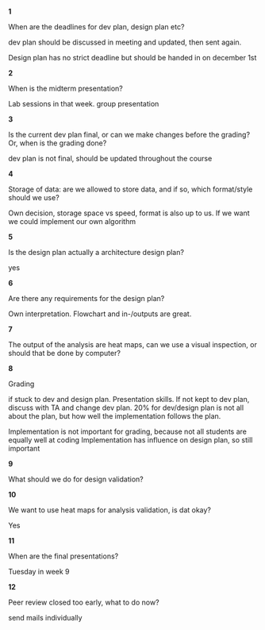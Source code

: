 **1**

When are the deadlines for dev plan, design plan etc?

dev plan should be discussed in meeting and updated, then sent again.

Design plan has no strict deadline but should be handed in on december 1st


**2**

When is the midterm presentation?

Lab sessions in that week. group presentation


**3**

Is the current dev plan final, or can we make changes before the grading? Or, when is the grading done?

dev plan is not final, should be updated throughout the course

**4**

Storage of data: are we allowed to store data, and if so, which format/style should we use?

Own decision, storage space vs speed, format is also up to us. If we want we could implement our own algorithm

**5**

Is the design plan actually a architecture design plan?

yes

**6**

Are there any requirements for the design plan?

Own interpretation. Flowchart and in-/outputs are great.


**7**

The output of the analysis are heat maps, can we use a visual inspection, or should that be done by computer?



**8**

Grading

if stuck to dev and design plan. Presentation skills. If not kept to dev plan, discuss with TA and change dev plan.
20% for dev/design plan is not all about the plan, but how well the implementation follows the plan.

Implementation is not important for grading, because not all students are equally well at coding
Implementation has influence on design plan, so still important

**9**

What should we do for design validation?


**10**

We want to use heat maps for analysis validation, is dat okay?

Yes

**11**

When are the final presentations?

Tuesday in week 9

**12**

Peer review closed too early, what to do now?

send mails individually
